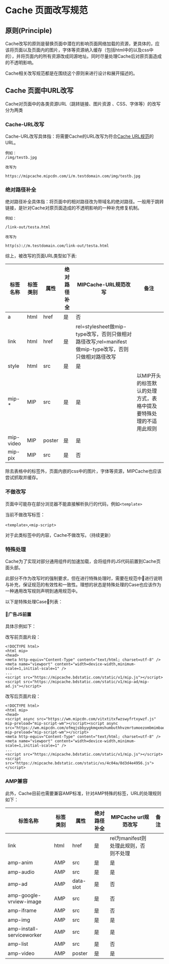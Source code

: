 # Cache 页面改写规范

## 原则(Principle)

Cache改写的原则是替换页面中潜在的影响页面网络加载的资源，更具体的，应该将页面以及页面内的图片，字体等资源纳入缓存（包括html中的以及css中的），并将页面内的所有资源改成同源地址。同时尽量处理Cache后对原页面造成的不透明影响。

Cache相关改写规范都是在围绕这个原则来进行设计和展开描述的。
  
## Cache 页面中URL改写 

Cache对页面中的各类资源URL（跳转链接、图片资源 、CSS、字体等）的改写分为两类

### Cache-URL改写

Cache-URL改写具体指：将需要Cache的URL改写为符合[Cache URL规范](./cache-url-specs.md)的URL。

    例如：
    /img/testb.jpg

    改写为

    https://mipcache.mipcdn.com/i/m.testdomain.com/img/testb.jpg

### 绝对路径补全

绝对路径补全具体指：将页面中的相对路径改为带域名的绝对路径。一般用于跳转链接，是针对Cache对原页面造成的不透明影响的一种补充修复机制。

    例如： 

    /link-out/testa.html 

    改写为 

    http(s)://m.testdomain.com/link-out/testa.html 


综上，被改写的页面URL类型如下表:

|标签名称|标签类别|属性|绝对路径补全|MIPCache-URL规范改写|备注|
|----- |----| -----| -------- |-------------------| ---| 
|a|	html|	href| 是| 否||
|link|	html|href|是|rel=stylesheet做mip-type改写，否则只做相对路径改写;rel=manifest做mip-type改写，否则只做相对路径改写|
|style|html|src|是|是||
|mip-*	|MIP|	src|是|是|以MIP开头的标签默认的处理方式，表格中提及要特殊处理的不适用此规则|
|mip-video|MIP|poster|是|是||
|mip-pix|MIP|src|是|否||


除去表格中的标签外，页面内嵌的css中的图片，字体等资源，MIPCache也应该尝试抓取并缓存。

### 不做改写

页面中可能存在部分浏览器不能直接解析执行的代码，例如`<template>`

当前不做改写标签：

`<template>`,`<mip-script>`

对于此类标签中的内容，Cache不做改写。（持续更新）

### 特殊处理

Cache为了实现对部分通用组件的加速加载，会将组件的JS代码前置到Cache页面头部。

此部分不作为改写时的强制要求，但在进行特殊处理时，需要在规范中进行说明与补充，保证规范的有效性和一致性。理想的状态是特殊处理的Case也应该作为一种通用改写规则声明到通用规范中。

以下是特殊处理Case列表：

#### 广告JS前置

具体示例如下：

改写前页面片段：

    <!DOCTYPE html>
    <html mip>
    <head>
	<meta http-equiv="Content-Type" content="text/html; charset=utf-8" />
	<meta name="viewport" content="width=device-width,minimum-scale=1,initial-scale=1" />
    ...
    <script src="https://mipcache.bdstatic.com/static/v1/mip.js"></script>
    <script src="https://mipcache.bdstatic.com/static/v1/mip-ad/mip-ad.js"></script>


改写后页面片段：

    <!DOCTYPE html>
    <html mip>
    <head>
    <script async src="https://wm.mipcdn.com/vitxtitxfwzswyfrtxywzf.js" mip-preload="mip-script-wm"></script><script async src="https://wm.mipcdn.com/ofmqjsbbyygkmqxmshumbuthhvzmrtumoezombmimbaohcmgmrvwmymomgmbqdmkdcmydemimqybf.js" mip-preload="mip-script-wm"></script>
	<meta http-equiv="Content-Type" content="text/html; charset=utf-8" />
	<meta name="viewport" content="width=device-width,minimum-scale=1,initial-scale=1" />
    ...
    <script src="https://mipcache.bdstatic.com/static/v1/mip.js"></script>
    <script src="https://mipcache.bdstatic.com/static/vs/4c04a/8d3d4e4956.js"></script>

### AMP兼容
此外，Cache目前也需要兼容AMP标准，针对AMP特殊的标签，URL的处理规则如下：

|标签名称|标签类别|属性|绝对路径补全|MIPCache url规范改写|备注|
|----- |----| -----| -------- |-------------------| ---| 
|link|	html| href| 是| rel为manifest则处理此规则，否则不处理||
|amp-anim|AMP|src|是|是||
|amp-audio|AMP|src|是|是||
|amp-ad|AMP|data-slot|是|否||
|amp-google-vrview-image|AMP|src|是|否||
|amp-iframe| AMP|src|是|否||
|amp-img|AMP|src|是|是||
|amp-install-serviceworker|AMP|src|是|是||
|amp-list|AMP|src|是|否||
|amp-video|AMP|poster|是|是||
